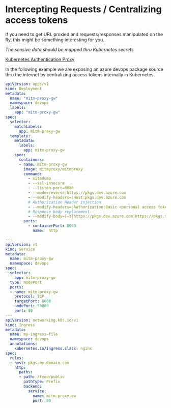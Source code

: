 
# Intercepting Requests / Centralizing access tokens

If you need to get URL proxied and requests/responses manipulated on the fly, this might be something interesting for you.

_The sensive data should be mapped thru Kubernetes secrets_

[Kubernetes Authentication Proxy](authentication-proxy.yml)

In the following example we are exposing an azure devops package source thru the internet by centralizing access tokens internally in Kubernetes

```yaml
apiVersion: apps/v1
kind: Deployment
metadata:
  name: "mitm-proxy-gw"
  namespace: devops
  labels:
    app: "mitm-proxy-gw"
spec:
  selector:
    matchLabels:
      app: mitm-proxy-gw
  template:
    metadata:
      labels:
        app: mitm-proxy-gw
    spec:
      containers:
      - name: mitm-proxy-gw
        image: mitmproxy/mitmproxy
        command:
          - mitmdump
          - --ssl-insecure
          - --listen-port=8080
          - --mode=reverse:https://pkgs.dev.azure.com
          - --modify-headers=:Host:pkgs.dev.azure.com
          # Authorization Header injection
          - --modify-headers=:Authorization:Basic <personal access token>
          # Response body replacement
          - --modify-body=|~s|https://pkgs.dev.azure.com|https://pkgs.my.domain.com
        ports:
          - containerPort: 8080
            name:  http

---
apiVersion: v1
kind: Service
metadata:
  name: mitm-proxy-gw
  namespace: devops
spec:
  selector:
    app: mitm-proxy-gw
  type: NodePort
  ports:
  - name: mitm-proxy-gw
    protocol: TCP
    targetPort: 8080
    nodePort: 30000
    port: 80
---
apiVersion: networking.k8s.io/v1
kind: Ingress
metadata:
  name: my-ingress-file
  namespace: devops
  annotations:
    kubernetes.io/ingress.class: nginx
spec:
  rules:
  - host: pkgs.my.domain.com
    http:
      paths:
      - path: /feed/public
        pathType: Prefix
        backend:
          service:
            name: mitm-proxy-gw
            port: 80
```